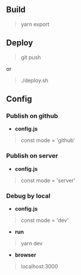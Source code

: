 ## Build
> yarn export

## Deploy
> git push

or

> ./deploy.sh

## Config

### Publish on github
- **config.js**
> const mode = 'github'<br/>

### Publish on server
- **config.js**
> const mode = 'server'<br/>

### Debug by local
- **config.js**
> const mode = 'dev'<br/>
- **run**
> yarn dev
- **browser**
> localhost:3000